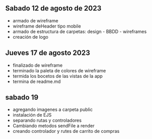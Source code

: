 ## Sabado 12 de agosto de 2023


- armado de wireframe
- wireframe deHeader tipo mobile
- armado de estructura de carpetas: design - BBDD - wireframes
- creación de logo  

## Jueves 17 de agosto 2023

- finalizado de wireframe
- terminado la paleta de colores de wireframe
- termida los bocetos de las vistas de la app
- termina de readme.md 

## sabado 19

- agregando imagenes a carpeta public
- instalación de  EJS
- separando rutas y controladores
- Cambiando metodos sendFile a render 
- creando controlador y rutes de carrito de compras